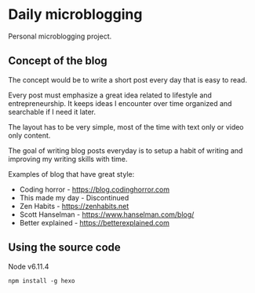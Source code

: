 # Daily microblogging

Personal microblogging project.

## Concept of the blog

The concept would be to write a short post every day that is easy to read.

Every post must emphasize a great idea related to lifestyle and entrepreneurship. It keeps ideas I encounter over time organized and searchable if I need it later.

The layout has to be very simple, most of the time with text only or video only content.

The goal of writing blog posts everyday is to setup a habit of writing and improving my writing skills with time.

Examples of blog that have great style:
- Coding horror - https://blog.codinghorror.com
- This made my day - Discontinued
- Zen Habits - https://zenhabits.net
- Scott Hanselman - https://www.hanselman.com/blog/
- Better explained - https://betterexplained.com

## Using the source code

Node v6.11.4
```
npm install -g hexo
```
